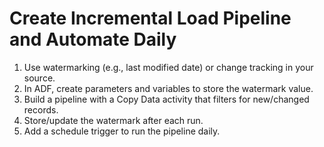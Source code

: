 # Create Incremental Load Pipeline and Automate Daily

1. Use watermarking (e.g., last modified date) or change tracking in your source.
2. In ADF, create parameters and variables to store the watermark value.
3. Build a pipeline with a Copy Data activity that filters for new/changed records.
4. Store/update the watermark after each run.
5. Add a schedule trigger to run the pipeline daily. 